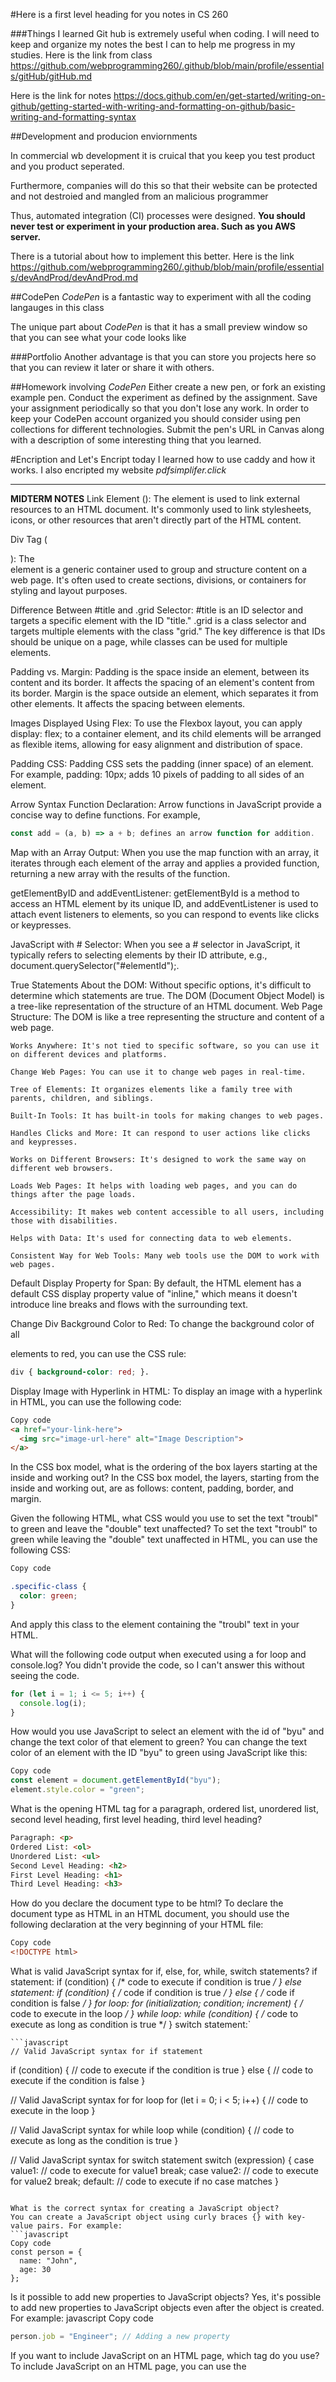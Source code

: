 #Here is a first level heading for you notes in CS 260

###Things I learned
Git hub is extremely useful when coding.
I will need to keep and organize my notes the best I can to help me progress in my studies.
Here is the link from class
https://github.com/webprogramming260/.github/blob/main/profile/essentials/gitHub/gitHub.md

Here is the link for notes
https://docs.github.com/en/get-started/writing-on-github/getting-started-with-writing-and-formatting-on-github/basic-writing-and-formatting-syntax

##Development and producion enviornments

In commercial wb development it is cruical that you keep you test product and you product seperated. 

Furthermore, companies will do this so that their website can be protected and not destroied and mangled from an malicious programmer

Thus, automated integration (CI) processes were designed. **You should never test or experiment in your production area. Such as you AWS server.**

There is a tutorial about how to implement this better. Here is the link https://github.com/webprogramming260/.github/blob/main/profile/essentials/devAndProd/devAndProd.md

##CodePen
*CodePen* is a fantastic way to experiment with all the coding langauges in this class

The unique part about *CodePen* is that it has a small preview window so that you can see what your code looks like

###Portfolio
Another advantage is that you can store you projects here so that you can review it later or share it with others.

##Homework involving *CodePen*
Either create a new pen, or fork an existing example pen.
Conduct the experiment as defined by the assignment.
Save your assignment periodically so that you don't lose any work. In order to keep your CodePen account organized you should consider using pen collections for different technologies.
Submit the pen's URL in Canvas along with a description of some interesting thing that you learned.

#Encription and Let's Encript
today I learned how to use caddy and how it works. I also encripted my website *pdfsimplifer.click*

____________________________________________________________________
**MIDTERM NOTES**
Link Element (<link>):
The <link> element is used to link external resources to an HTML document. It's commonly used to link stylesheets, icons, or other resources that aren't directly part of the HTML content.

Div Tag (<div>):
The <div> element is a generic container used to group and structure content on a web page. It's often used to create sections, divisions, or containers for styling and layout purposes.

Difference Between #title and .grid Selector:
#title is an ID selector and targets a specific element with the ID "title."
.grid is a class selector and targets multiple elements with the class "grid." The key difference is that IDs should be unique on a page, while classes can be used for multiple elements.

Padding vs. Margin:
Padding is the space inside an element, between its content and its border. It affects the spacing of an element's content from its border.
Margin is the space outside an element, which separates it from other elements. It affects the spacing between elements.

Images Displayed Using Flex:
To use the Flexbox layout, you can apply display: flex; to a container element, and its child elements will be arranged as flexible items, allowing for easy alignment and distribution of space.

Padding CSS:
Padding CSS sets the padding (inner space) of an element. For example, padding: 10px; adds 10 pixels of padding to all sides of an element.

Arrow Syntax Function Declaration:
Arrow functions in JavaScript provide a concise way to define functions. For example, 
```javascript
const add = (a, b) => a + b; defines an arrow function for addition.
```

Map with an Array Output:
When you use the map function with an array, it iterates through each element of the array and applies a provided function, returning a new array with the results of the function.

getElementByID and addEventListener:
getElementById is a method to access an HTML element by its unique ID, and addEventListener is used to attach event listeners to elements, so you can respond to events like clicks or keypresses.

JavaScript with # Selector:
When you see a # selector in JavaScript, it typically refers to selecting elements by their ID attribute, e.g., document.querySelector("#elementId");.

True Statements About the DOM:
Without specific options, it's difficult to determine which statements are true. The DOM (Document Object Model) is a tree-like representation of the structure of an HTML document.
    Web Page Structure: The DOM is like a tree representing the structure and content of a web page.

    Works Anywhere: It's not tied to specific software, so you can use it on different devices and platforms.

    Change Web Pages: You can use it to change web pages in real-time.

    Tree of Elements: It organizes elements like a family tree with parents, children, and siblings.

    Built-In Tools: It has built-in tools for making changes to web pages.

    Handles Clicks and More: It can respond to user actions like clicks and keypresses.

    Works on Different Browsers: It's designed to work the same way on different web browsers.

    Loads Web Pages: It helps with loading web pages, and you can do things after the page loads.

    Accessibility: It makes web content accessible to all users, including those with disabilities.

    Helps with Data: It's used for connecting data to web elements.

    Consistent Way for Web Tools: Many web tools use the DOM to work with web pages.


Default Display Property for Span:
By default, the HTML <span> element has a default CSS display property value of "inline," which means it doesn't introduce line breaks and flows with the surrounding text.

Change Div Background Color to Red:
To change the background color of all <div> elements to red, you can use the CSS rule: 
```css
div { background-color: red; }.
```

Display Image with Hyperlink in HTML:
To display an image with a hyperlink in HTML, you can use the following code:
``` html
Copy code
<a href="your-link-here">
  <img src="image-url-here" alt="Image Description">
</a>
```

In the CSS box model, what is the ordering of the box layers starting at the inside and working out?
In the CSS box model, the layers, starting from the inside and working out, are as follows: content, padding, border, and margin.


Given the following HTML, what CSS would you use to set the text "troubl" to green and leave the "double" text unaffected?
To set the text "troubl" to green while leaving the "double" text unaffected in HTML, you can use the following CSS:
```css
Copy code

.specific-class {
  color: green;
}
```
And apply this class to the element containing the "troubl" text in your HTML.


What will the following code output when executed using a for loop and console.log?
You didn't provide the code, so I can't answer this without seeing the code.
```javascript
for (let i = 1; i <= 5; i++) {
  console.log(i);
}
```

How would you use JavaScript to select an element with the id of "byu" and change the text color of that element to green?
You can change the text color of an element with the ID "byu" to green using JavaScript like this:
```javascript
Copy code
const element = document.getElementById("byu");
element.style.color = "green";
```

What is the opening HTML tag for a paragraph, ordered list, unordered list, second level heading, first level heading, third level heading?
```html
Paragraph: <p>
Ordered List: <ol>
Unordered List: <ul>
Second Level Heading: <h2>
First Level Heading: <h1>
Third Level Heading: <h3>
```

How do you declare the document type to be html?
To declare the document type as HTML in an HTML document, you should use the following declaration at the very beginning of your HTML file:
```html
Copy code
<!DOCTYPE html>
```

What is valid JavaScript syntax for if, else, for, while, switch statements?
    if statement: if (condition) { /* code to execute if condition is true */ }
    else statement: if (condition) { /* code if condition is true */ } 
    else { /* code if condition is false */ }
    for loop: for (initialization; condition; increment) { /* code to execute in the loop */ }
    while loop: while (condition) { /* code to execute as long as condition is true */ }
    switch statement:`

    ```javascript
    // Valid JavaScript syntax for if statement
if (condition) {
  // code to execute if the condition is true
} else {
  // code to execute if the condition is false
}

// Valid JavaScript syntax for for loop
for (let i = 0; i < 5; i++) {
  // code to execute in the loop
}

// Valid JavaScript syntax for while loop
while (condition) {
  // code to execute as long as the condition is true
}

// Valid JavaScript syntax for switch statement
switch (expression) {
  case value1:
    // code to execute for value1
    break;
  case value2:
    // code to execute for value2
    break;
  default:
    // code to execute if no case matches
}
```

What is the correct syntax for creating a JavaScript object?
You can create a JavaScript object using curly braces {} with key-value pairs. For example:
```javascript
Copy code
const person = {
  name: "John",
  age: 30
};
```
Is it possible to add new properties to JavaScript objects?
Yes, it's possible to add new properties to JavaScript objects even after the object is created. For example:
javascript
Copy code
```javascript
person.job = "Engineer"; // Adding a new property
```

If you want to include JavaScript on an HTML page, which tag do you use?
To include JavaScript on an HTML page, you can use the <script> tag. You can place your JavaScript code inside a <script> element in the HTML document, like this:
```html
Copy code
<script>
  // JavaScript code here
</script>
```

Given the following HTML, what JavaScript could you use to set the text "animal" to "crow" and leave the "fish" text unaffected?
To change the text "animal" to "crow" while leaving the "fish" text unaffected, you can use JavaScript as follows:
```javascript
Copy code
document.getElementById("elementId").textContent = "crow";
```

Which of the following correctly describes JSON?
JSON (JavaScript Object Notation) is a lightweight data interchange format. It is easy for humans to read and write and easy for machines to parse and generate. It is often used to transmit data between a server and a web application, and it's a text-based format that consists of key-value pairs.

What does the console command chmod, pwd, cd, ls, vim, nano, mkdir, mv, rm, man, ssh, ps, wget, sudo do?
chmod: Changes file permissions.
pwd: Prints the current working directory.
cd: Changes the current directory.
ls: Lists files and directories.
vim and nano: Text editors for creating and editing files.
mkdir: Creates a new directory.
mv: Moves or renames files and directories.
rm: Removes files or directories.
man: Displays manual pages for commands.
ssh: Securely connects to remote servers.
ps: Lists running processes.
wget: Downloads files from the internet.
sudo: Allows a user to execute commands with superuser privileges.

Which of the following console command creates a remote shell session?
The console command that creates a remote shell session is ssh.

Which of the following is true when the -la parameter is specified for the ls console command?
When you use the -la parameter with the ls command, it lists all files, including hidden files (those starting with a dot), in a long format. The long format includes details such as permissions, owner, group, file size, and modification date.

Which of the following is true for the domain name banana.fruit.bozo.click:
In the domain name "banana.fruit.bozo.click," each part has a specific role:
"click" is the top-level domain (TLD).
"bozo.click" is the domain name (or second-level domain).
"fruit" is a subdomain of "bozo.click."

Is a web certificate is necessary to use HTTPS?
Yes, a web certificate (SSL/TLS certificate) is necessary to use HTTPS (Hypertext Transfer Protocol Secure). The certificate encrypts data between the server and the client, ensuring a secure and trusted connection.

Can a DNS A record point to an IP address or another A record?
A DNS A (Address) record maps a domain name to an IPv4 address. It cannot directly point to another A record. However, a DNS A record can point to an IP address, and you can use CNAME (Canonical Name) records to create aliases or point to other domain names.

Port 443, 80, 22 is reserved for which protocol?
Port 443 is reserved for HTTPS (HTTP Secure).
Port 80 is reserved for HTTP (Hypertext Transfer Protocol).
Port 22 is reserved for SSH (Secure Shell) for secure remote access.

What will the following code using Promises output when executed? (for this question use a general example of promises)
Promises are used for asynchronous operations. The output of a promise code depends on the specific code and asynchronous tasks it's performing. Typically, you would have to provide a specific code example for a more accurate explanation.

**Promises**
Certainly! Promises are a fundamental part of JavaScript for handling asynchronous operations. They provide a way to work with asynchronous code in a more structured and readable manner. Promises represent a value that might not be available yet but will be at some point in the future. They have three states: pending, fulfilled, and rejected.

Here's an example of a Promise that you can use for your midterm notes:

javascript
Copy code
```javascript
// Example of a Promise to simulate loading data from a server
const fetchData = () => {
  return new Promise((resolve, reject) => {
    // Simulate a network request with a timeout
    setTimeout(() => {
      const data = {
        message: "Data fetched successfully",
        result: [1, 2, 3, 4, 5],
      };
      // Resolve the Promise with the fetched data
      resolve(data);
      // In case of an error, you can reject the Promise
      // reject("Error: Failed to fetch data");
    }, 2000); // Simulate a 2-second delay
  });
};

// Using the Promise
fetchData()
  .then((data) => {
    console.log(data.message);
    console.log("Data:", data.result);
  })
  .catch((error) => {
    console.error(error);
  });
  ```
In this example:

We define a fetchData function that returns a Promise. Inside the Promise constructor, we simulate fetching data from a server with a delay using setTimeout.

We resolve the Promise with the fetched data if the operation is successful, and you can use resolve to return the result.

In the case of an error, you can reject the Promise using reject.

We use the .then() method to handle the successful fulfillment of the Promise and the .catch() method to handle errors.

When the Promise resolves, it logs the message and the fetched data to the console. If there's an error, it logs the error message.

This is a basic example of using Promises for asynchronous operations. You can adapt this example and the concept of Promises to handle various asynchronous tasks like fetching data from a server, making API calls, or reading/writing files. Promises are essential for managing non-blocking operations and ensuring that your code remains responsive and maintainable.

You can include this example and explanation in your midterm notes to demonstrate how Promises work in JavaScript.

______________________________________
**NODE.JS**
**FOR THE REST OF THE SEMESTER**
You will be expected to run your front end code from the browser!

https://github.com/webprogramming260/.github/blob/main/profile/webServices/node/node.md

Node.JS is used to manage, organize, and download modules from the cloud.

Here is the code that generates the server.
```
javascript
const http = require('http'); // this is a module to create a server
let foo = {name:"Mark",number:13} //This is creating an object
const server = http.createServer(function (req, res) { 
//This section here is how we are creating he server
//Req stands for request res stands for response
//   res.writeHead(200, { 'Content-Type': 'text/html' });
  res.writeHead(200, { "Content-Type": "application/json"});
  //This code shows how the code is going to respond to a req
//   res.write(`<h1>Hello Node.js! [${req.method}] ${req.url}</h1>`);
  res.write(JSON.stringify(foo));
  //This code sends a response body to the req in this case
  //it is a JSON named foo.
  res.end();
});

server.listen(8080, () => {
  console.log(`Web service listening on port 8080`);
});
```
**Debuging in Node.js**
follow the instructions listed here
https://github.com/webprogramming260/.github/blob/main/profile/webServices/debuggingNode/debuggingNode.md

The debugging works similar to other programs. However here are a couple things

*Important Notes*
1.Nodemon module is great for debuggin node.js. It runs immediatly after a save.
2. "F5" is used for debugging in Node.js
3. "F11" allows you to dive deeper into the orignal code of the creators


______________________________________________________________________
**HUGE note about https and http**
for our program we will need to use http when booting up our data via Node.js
______________________________________________________________________
## **PM2**
When you run a program it will automatically terminate when you close the console. In order to keep the program running after shutdown it need to become a *daemon*. We all have daemons haunting us.

An easy way to manage our deams is through *Process Manager 2 aka PM2*

See this link to see commands for pm2: https://github.com/webprogramming260/.github/blob/main/profile/webServices/pm2/pm2.md

To access your caddy use the command
PS C:\Users\18019\OneDrive\Desktop\CS_260\my_start_up> ssh -i wjw37.pem ubuntu@34.235.87.249

## **UI Testing**
There is so much to test and not enough time to check everything. To remedy that, we can use Playwright to help us
Playwright is a node extension that can be used to overcome a slu of problems. You can use it to test UI stuff.
Here is a link on how to use playwright and how to use it to test stuff.
https://github.com/webprogramming260/.github/blob/main/profile/webServices/uiTesting/uiTesting.md

## Endpoint Testing Jest
End point testing a is a common industry practice. However, it takes a lot of effor to write your own tests. Getting good at this skill will allow you to have a significant advantage over the competetion.

**jest**
Jest is an easier tool to make testing faster because you don't need to run it inside a browser.

```
javascript
test('that equal values are equal', () => {
  expect(false).toBe(true);
});
```

The test function takes a description as a parameter and then the second part of the function calls a function.

See this link and your project folder about endpoints to see how this is done
https://github.com/webprogramming260/.github/blob/main/profile/webServices/endpointTesting/endpointTesting.md

We can make this even simpler by using the "supertest" function
The supertest function allows us to test our code via our environment. Normally, we would have to test it over a webservice. but with this we don't have to worry anymore. :-J

##HTTP methods
HTTP (Hypertext Transfer Protocol) defines a set of request methods that indicate the desired action to be performed for a given resource. Here are the common HTTP methods:

GET:
Used to request data from a specified resource. The GET method should only retrieve data and not modify it.

POST:
Used to submit data to be processed to a specified resource. The data is included in the body of the request.

PUT:
Used to update a resource or create a new resource if it doesn't exist. The entire representation of the resource is replaced.

PATCH:
Similar to PUT, but it is used to apply partial modifications to a resource.

DELETE:
Used to request that a resource be removed or deleted.

HEAD:
Similar to GET, but it asks the server to return only the headers of the response, without the actual data.

OPTIONS:
Used to describe the communication options for the target resource. It can be used to check the server capabilities before sending a request.

TRACE:
Used to perform a message loop-back test along the path to the target resource.

CONNECT:
Reserved for use with proxy servers. It converts the request connection to a transparent TCP/IP tunnel.

**Data Services**
There are many differnt types of databases. One of the most general purpose data services is Mongo DB which stores JSON objects

Here is a great video to help with understanding queries and setting up mongodb https://www.youtube.com/watch?v=daIH4o75KE8

## Cookies
Cookies are HTTP request header. It's essentially a traveling dictionary cookies are created using the `Document` property 
```javascript
allCookies = document.cookie;
```
Cookies are great for authentication processes!

## Websocket
*Websocket is a way for users to speak in real time with another user. Plus, it allows you to send data in realtime as well.*

## React
So basically we are converting our website to become more dynamic and quicker. We can do this by using make `JSX`. 
`JSX` is basically a dynamic HTML code stored in a javascript file.
This great for when you want you body tag on your website to change but you want to keep your header and footer tag the same.

# Web Frameworks
Web frameworks seek to make the job of writing web applications easier by providing tools for completing common application tasks.
One way this is done is through hybrid file formats such as JSX or SFC files which combine HTML and JS files.

### React Tutorial

## Rendering
Elements are the smallest building block of a React page. Often time the body tag our our program is populated by using the <div id="root"> </div>. 
The Render function will display the data for the user.

## Components
Components let you split the UI into independent, reusable pieces, and address each piece in isolation.

## Events
Handling events in React is very similar to handling events in JS except we use camelCase instead.

## More On Components
The primary purpose of a `component` is to generate the user interface. What ever is returned from the render function is inserted into the HTML element.


